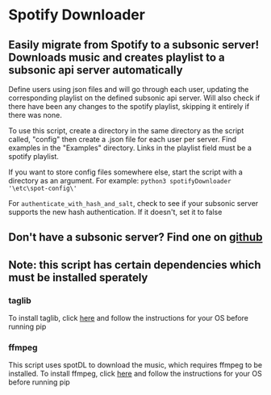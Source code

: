 # Spotify Downloader

## Easily migrate from Spotify to a subsonic server! Downloads music and creates playlist to a subsonic api server automatically


Define users using json files and will go through each user, updating the corresponding playlist on the defined subsonic api server. Will also check if there have been any changes to the spotify playlist, skipping it entirely if there was none.

To use this script, create a directory in the same directory as the script called, "config" then create a .json file for each user per server. Find examples in the "Examples" directory. Links in the playlist field must be a spotify playlist.

If you want to store config files somewhere else, start the script with a directory as an argument. For example: `python3 spotifyDownloader '\etc\spot-config\'`

For `authenticate_with_hash_and_salt`, check to see if your subsonic server supports the new hash authentication. If it doesn't, set it to false

## Don't have a subsonic server? Find one on [github](https://github.com/topics/subsonic-server)

## Note: this script has certain dependencies which must be installed sperately
### taglib
To install taglib, click [here](https://pypi.org/project/pytaglib/) and follow the instructions for your OS before running pip

### ffmpeg
This script uses spotDL to download the music, which requires ffmpeg to be installed. To install ffmpeg, click [here](https://ffmpeg.org/download.html) and follow the instructions for your OS before running pip
